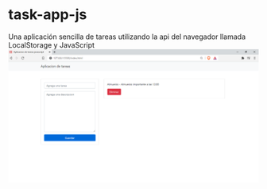 # task-app-js
Una aplicación sencilla de tareas utilizando la api del navegador llamada LocalStorage y JavaScript
![alt text](docs/Captura.png)
